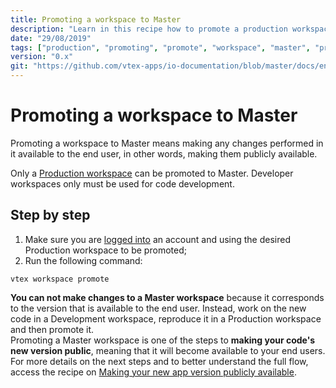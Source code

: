 ```yaml
---
title: Promoting a workspace to Master
description: "Learn in this recipe how to promote a production workspace to master and make your new configurations finally available to the end user."
date: "29/08/2019"
tags: ["production", "promoting", "promote", "workspace", "master", "production-mode"]
version: "0.x"
git: "https://github.com/vtex-apps/io-documentation/blob/master/docs/en/Recipes/store/promoting-a-workspace-to-master.md"
---
```


# Promoting a workspace to Master

Promoting a workspace to Master means making any changes performed in it available to the end user, in other words, making them publicly available.

Only a [Production workspace](https://vtex.io/docs/recipes/development/creating-a-production-workspace) can be promoted to Master. Developer workspaces only must be used for code development. 

## Step by step

1. Make sure you are [logged into](https://vtex.io/docs/recipes/development/vtex-io-cli-installment-and-command-reference#command-reference) an account and using the desired Production workspace to be promoted;
2. Run the following command:

`vtex workspace promote`

<div class="alert alert-warning">
<strong>You can not make changes to a Master workspace</strong> because it corresponds to the version that is available to the end user. Instead, work on the new code in a Development workspace, reproduce it in a Production workspace and then promote it. 
</div>


<div class="alert alert-info">
Promoting a Master workspace is one of the steps to <b>making your code's new version public</b>, meaning that it will become available to your end users. For more details on the next steps and to better understand the full flow, access the recipe on <a href="https://vtex.io/docs/recipes/development/making-your-new-app-version-publicly-available">Making your new app version publicly available</a>.
</div>
